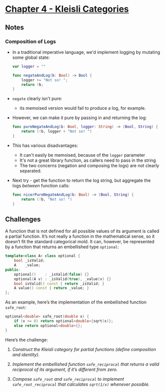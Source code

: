 # [Chapter 4 - Kleisli Categories](https://bartoszmilewski.com/2014/12/23/kleisli-categories)

## Notes

### Composition of Logs

- In a traditional imperative language, we'd implement logging by mutating some
  global state:
    ```swift
    var logger = ""

    func negateAndLog(b: Bool) -> Bool {
        logger += "Not so! ";
        return !b;
    }
    ```

- `negate` clearly isn't pure:
    - its memoised version would fail to produce a log, for example.

- However, we can make it pure by passing in and returning the log:
    ```swift
    func pureNegateAndLog(b: Bool, logger: String) -> (Bool, String) {
        return (!b, logger + "Not so! ")
    }
    ```

- This has various disadvantages:
    - It can't easily be memoised, because of the `logger` parameter
    - It's not a great library function, as callers need to pass in the string
    - The two concerns (negation and composing the logs) are not clearly
      separated.

- Next try - get the function to return the log string, but aggregate the logs
  _between_ function calls:
    ```swift
    func nicerPureNegateAndLog(b: Bool) -> (Bool, String) {
        return (!b, "Not so! ")
    }
    ```





## Challenges

A function that is not defined for all possible values of its argument is
called a partial function. It’s not really a function in the mathematical
sense, so it doesn’t fit the standard categorical mold. It can, however, be
represented by a function that returns an embellished type `optional`:

```cpp
template<class A> class optional {
    bool _isValid;
    A    _value;
public:
    optional()    : _isValid(false) {}
    optional(A v) : _isValid(true), _value(v) {}
    bool isValid() const { return _isValid; }
    A value() const { return _value; }
};
```

As an example, here’s the implementation of the embellished function `safe_root`:

```cpp
optional<double> safe_root(double x) {
    if (x >= 0) return optional<double>{sqrt(x)};
    else return optional<double>{};
}
```

Here’s the challenge:

1. _Construct the Kleisli category for partial functions (define composition and identity)._

2. _Implement the embellished function `safe_reciprocal` that returns a valid reciprocal of its argument, if it’s different from zero._

3. _Compose `safe_root` and `safe_reciprocal` to implement `safe_root_reciprocal` that calculates `sqrt(1/x)` whenever possible._

